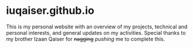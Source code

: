 # iuqaiser.github.io
This is my personal website with an overview of my projects, technical and personal interests, and general updates on my activities.
Special thanks to my brother Izaan Qaiser for ~~nagging~~ *pushing* me to complete this.
